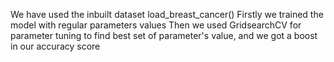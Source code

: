 
We have used the inbuilt dataset load_breast_cancer()
Firstly we trained the model with regular parameters values
Then we used GridsearchCV for parameter tuning to find best set of parameter's value, and we got a boost in our accuracy score
